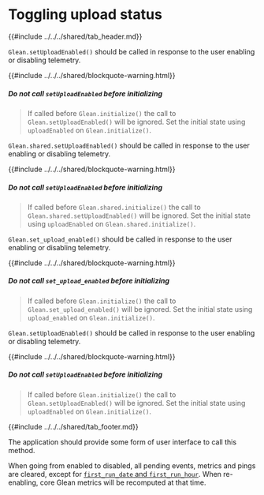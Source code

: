 # Toggling upload status

{{#include ../../../shared/tab_header.md}}

<div data-lang="Kotlin" class="tab">

`Glean.setUploadEnabled()` should be called in response to the user enabling or disabling telemetry.

{{#include ../../../shared/blockquote-warning.html}}

##### Do not call `setUploadEnabled` before initializing

> If called before `Glean.initialize()` the call to `Glean.setUploadEnabled()` will be ignored.
> Set the initial state using `uploadEnabled` on `Glean.initialize()`.

</div>

<div data-lang="Swift" class="tab">

`Glean.shared.setUploadEnabled()` should be called in response to the user enabling or disabling telemetry.

{{#include ../../../shared/blockquote-warning.html}}

##### Do not call `setUploadEnabled` before initializing

> If called before `Glean.shared.initialize()` the call to `Glean.shared.setUploadEnabled()` will be ignored.
> Set the initial state using `uploadEnabled` on `Glean.shared.initialize()`.

</div>

<div data-lang="Python" class="tab">

`Glean.set_upload_enabled()` should be called in response to the user enabling or disabling telemetry.

{{#include ../../../shared/blockquote-warning.html}}

##### Do not call `set_upload_enabled` before initializing

> If called before `Glean.initialize()` the call to `Glean.set_upload_enabled()` will be ignored.
> Set the initial state using `upload_enabled` on `Glean.initialize()`.

</div>

<div data-lang="Javascript" class="tab">

`Glean.setUploadEnabled()` should be called in response to the user enabling or disabling telemetry.

{{#include ../../../shared/blockquote-warning.html}}

##### Do not call `setUploadEnabled` before initializing

> If called before `Glean.initialize()` the call to `Glean.setUploadEnabled()` will be ignored.
> Set the initial state using `uploadEnabled` on `Glean.initialize()`.

</div>

{{#include ../../../shared/tab_footer.md}}

The application should provide some form of user interface to call this method.

When going from enabled to disabled, all pending events, metrics and pings are cleared, except for [`first_run_date` and `first_run_hour`](../../user/pings/index.html#the-client_info-section).
When re-enabling, core Glean metrics will be recomputed at that time.
